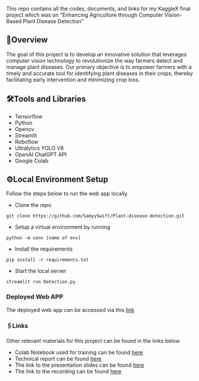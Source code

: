 This repo contains all the codes, documents, and links for my KaggleX final project which was on "Enhancing Agriculture through Computer Vision-Based Plant Disease Detection"

## 🎯Overview
The goal of this project is to develop an innovative solution that leverages computer vision technology to revolutionize the way farmers detect and manage plant diseases. Our primary objective is to empower farmers with a timely and accurate tool for identifying plant diseases in their crops, thereby facilitating early intervention and minimizing crop loss.

## 🛠️Tools and Libraries
- Tensorflow
- Python
- Opencv
- Streamlit
- Roboflow
- Ultralytics YOLO V8
- OpenAI ChatGPT API
- Google Colab

## ⚙️Local Environment Setup
Follow the steps below to run the web app locally.

- Clone the repo
```
git clone https://github.com/SamyySwift/Plant-disease-detection.git
```
- Setup a virtual environment by running
```
python -m venv [name of env]
```
- Install the requirements
```
pip install -r requirements.txt
```
- Start the local server
```
streamlit run Detection.py
```

### Deployed Web APP 
The deployed web app can be accessed via this [link](https://ai-plant-disease-detector.streamlit.app/)

### 🖇️Links
Other relevant materials for this project can be found in the links below
- Colab Notebook used for training can be found [here](https://colab.research.google.com/drive/1To3SMB80ZBSPaWIFWwfH3eBNnmYZ2ccB#scrollTo=QUeXDm037mW2)
- Technical report can be found [here](https://docs.google.com/document/d/1ND9MEhL2OjsiLSpEMejNLfL_Hl4ZAs5mcIVmC5e0Aos/edit?usp=sharing)
- The link to the presentation slides can be found [here](https://docs.google.com/presentation/d/1eLVHGNcV88BgkeyuBRCgqSfHWxRSrtPn/edit?usp=sharing&ouid=105531954412831785042&rtpof=true&sd=true)
- The link to the recording can be found [here](#)



  
